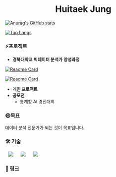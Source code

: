 <!--
**huitaek/huitaek** is a  _special_ ✨ repository because its `README.md` (this file) appears on your GitHub profile.

Here are some ideas to get you started:

- 🔭 I’m currently working on ...
- 🌱 I’m currently learning ...
- 👯 I’m looking to collaborate on ...
- 🤔 I’m looking for help with ...
- 💬 Ask me about ...
- 📫 How to reach me: ...
-  Pronouns: ...
-  Fun fact: ...
-->

<h1 align="center">Huitaek Jung</h1>

[![Anurag's GitHub stats](https://github-readme-stats.vercel.app/api?username=huitaek&show_icons=true&theme=radical)](https://github.com/huitaek/huitaek)

[![Top Langs](https://github-readme-stats.vercel.app/api/top-langs/?username=huitaek&theme=radical&layout=compact)](https://github.com/huitaek/huitaek) 

<h3><b>⚡프로젝트</b></h3>

+ <b>경북대학교 빅데이터 분석가 양성과정</b>

[![Readme Card](https://github-readme-stats.vercel.app/api/pin/?username=huitaek&repo=project_mini_analyze_waste&theme=radical)](https://github.com/anuraghazra/github-readme-stats)

[![Readme Card](https://github-readme-stats.vercel.app/api/pin/?username=huitaek&repo=project-nlp&theme=radical)](https://github.com/anuraghazra/github-readme-stats)

+ <b>개인 프로젝트</b>
+ <b>공모전</b>
  + 통계청 AI 경진대회 

<!--
[![Readme Card](https://github-readme-stats.vercel.app/api/pin/?username=huitaek&repo=kostat-aicontest)](https://github.com/huitaek/kostat-aicontest)
-->


<h3>😄목표</h3>
데이터 분석 전문가가 되는 것이 목표입니다.

<h3>🛠 기술</h3>
<div>
<img src="https://img.shields.io/badge/Python-FFD947?style=flat-square&logo=Python&logoColor=#3776AB" style="height : auto; margin-left : 10px; margin-right : 10px;"/>
<img src="https://img.shields.io/badge/R-2266B8?style=flat-square&logo=R&logoColor=#276DC3" style="height : auto; margin-left : 10px; margin-right : 10px;"/>
<img src="https://img.shields.io/badge/Tableau-007396?style=flat-square&logo=Tableau&logoColor=#E97627" style="height : auto; margin-left : 10px; margin-right : 10px;"/>
</div>

<h3>🔗 링크</h3>
